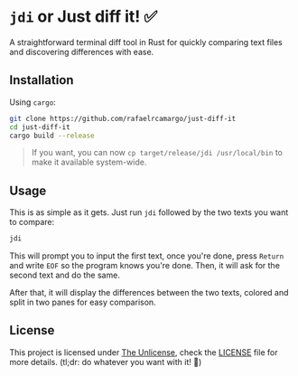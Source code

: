 # `jdi` or Just diff it! ✅

A straightforward terminal diff tool in Rust for quickly comparing text files and discovering differences with ease.

## Installation

Using `cargo`:

```bash
git clone https://github.com/rafaelrcamargo/just-diff-it
cd just-diff-it
cargo build --release
```

> If you want, you can now `cp target/release/jdi /usr/local/bin` to make it available system-wide.

## Usage

This is as simple as it gets. Just run `jdi` followed by the two texts you want to compare:

```bash
jdi
```

This will prompt you to input the first text, once you're done, press `Return` and write `EOF` so the program knows you're done. Then, it will ask for the second text and do the same.

After that, it will display the differences between the two texts, colored and split in two panes for easy comparison.

## License

This project is licensed under [The Unlicense](https://unlicense.org/), check the [LICENSE](LICENSE) file for more details. (tl;dr: do whatever you want with it! 🎉)

